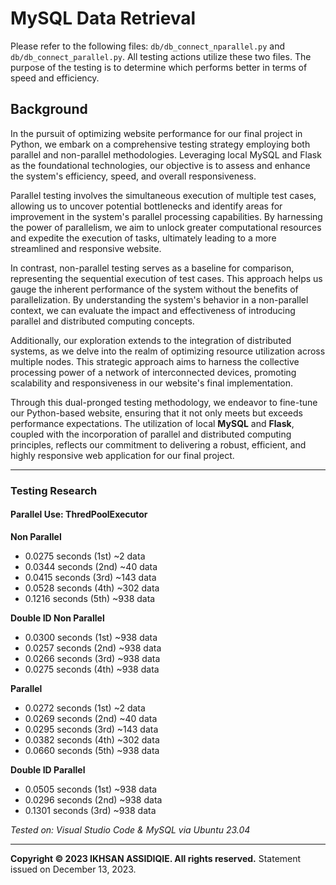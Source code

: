 # MySQL Data Retrieval

Please refer to the following files: `db/db_connect_nparallel.py` and `db/db_connect_parallel.py`. All testing actions utilize these two files. The purpose of the testing is to determine which performs better in terms of speed and efficiency.

## Background
In the pursuit of optimizing website performance for our final project in Python, we embark on a comprehensive testing strategy employing both parallel and non-parallel methodologies. Leveraging local MySQL and Flask as the foundational technologies, our objective is to assess and enhance the system's efficiency, speed, and overall responsiveness.

Parallel testing involves the simultaneous execution of multiple test cases, allowing us to uncover potential bottlenecks and identify areas for improvement in the system's parallel processing capabilities. By harnessing the power of parallelism, we aim to unlock greater computational resources and expedite the execution of tasks, ultimately leading to a more streamlined and responsive website.

In contrast, non-parallel testing serves as a baseline for comparison, representing the sequential execution of test cases. This approach helps us gauge the inherent performance of the system without the benefits of parallelization. By understanding the system's behavior in a non-parallel context, we can evaluate the impact and effectiveness of introducing parallel and distributed computing concepts.

Additionally, our exploration extends to the integration of distributed systems, as we delve into the realm of optimizing resource utilization across multiple nodes. This strategic approach aims to harness the collective processing power of a network of interconnected devices, promoting scalability and responsiveness in our website's final implementation.

Through this dual-pronged testing methodology, we endeavor to fine-tune our Python-based website, ensuring that it not only meets but exceeds performance expectations. The utilization of local **MySQL** and **Flask**, coupled with the incorporation of parallel and distributed computing principles, reflects our commitment to delivering a robust, efficient, and highly responsive web application for our final project.

---

### Testing Research
#### Parallel Use: ThredPoolExecutor

**Non Parallel**
- 0.0275 seconds (1st) ~2  data
- 0.0344 seconds (2nd) ~40 data
- 0.0415 seconds (3rd) ~143 data
- 0.0528 seconds (4th) ~302 data
- 0.1216 seconds (5th) ~938 data

**Double ID Non Parallel**
- 0.0300 seconds (1st) ~938 data
- 0.0257 seconds (2nd) ~938 data
- 0.0266 seconds (3rd) ~938 data
- 0.0275 seconds (4th) ~938 data

**Parallel**
- 0.0272 seconds (1st) ~2  data
- 0.0269 seconds (2nd) ~40 data
- 0.0295 seconds (3rd) ~143 data
- 0.0382 seconds (4th) ~302 data
- 0.0660 seconds (5th) ~938 data

**Double ID Parallel**
- 0.0505 seconds (1st) ~938 data
- 0.0296 seconds (2nd) ~938 data
- 0.1301 seconds (3rd) ~938 data

*Tested on: Visual Studio Code & MySQL via Ubuntu 23.04*

---

**Copyright © 2023 IKHSAN ASSIDIQIE. All rights reserved.**
Statement issued on December 13, 2023.